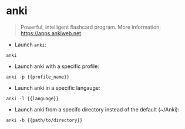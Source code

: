 # anki

> Powerful, intelligent flashcard program.
> More information: <https://apps.ankiweb.net>.

- Launch `anki`:

`anki`

- Launch anki with a specific profile:

`anki -p {{profile_name}}`

- Launch anki in a specific langauge:

`anki -l {{language}}`

- Launch anki from a specifc directory instead of the default (~/Anki):

`anki -b {{path/to/directory}}`
